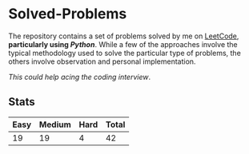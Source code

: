 # Solved-Problems
The repository contains a set of problems solved by me on [LeetCode](https://www.leetcode.com), **particularly using _Python_**. While a few of the approaches involve the typical methodology used to solve the particular type of problems, the others involve observation and personal implementation.  

*This could help acing the coding interview*.  

## Stats
  
Easy | Medium | Hard | Total
-----|--------|------|------
 19 | 19 | 4 | 42